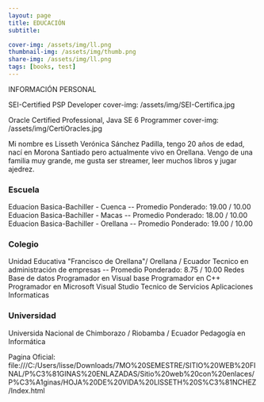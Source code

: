 ```yaml
---
layout: page
title: EDUCACIÓN
subtitle: 

cover-img: /assets/img/ll.png
thumbnail-img: /assets/img/thumb.png
share-img: /assets/img/ll.png
tags: [books, test]
---
```


INFORMACIÓN PERSONAL

SEI-Certified PSP Developer
cover-img: /assets/img/SEI-Certifica.jpg

Oracle Certified Professional, Java SE 6 Programmer
cover-img: /assets/img/CertiOracles.jpg

Mi nombre es Lisseth Verónica Sánchez Padilla, tengo 20 años de edad, nací en Morona Santiado pero actualmente vivo en Orellana. Vengo de una familia muy grande, me gusta ser streamer, leer muchos libros y jugar ajedrez.

### Escuela

Eduacion Basica-Bachiller - Cuenca -- Promedio Ponderado: 19.00 / 10.00
Eduacion Basica-Bachiller - Macas -- Promedio Ponderado: 18.00 / 10.00
Eduacion Basica-Bachiller - Orellana -- Promedio Ponderado: 19.00 / 10.00


### Colegio
Unidad Educativa "Francisco de Orellana"/ Orellana / Ecuador
Tecnico en administración de empresas  -- Promedio Ponderado: 8.75 / 10.00
Redes
Base de datos
Programador en Visual base
Programador en C++
Programador en Microsoft Visual Studio
Tecnico de Servicios Aplicaciones Informaticas

### Universidad
Universida Nacional de Chimborazo / Riobamba / Ecuador
Pedagogía en Informática

Pagina Oficial: file:///C:/Users/lisse/Downloads/7MO%20SEMESTRE/SITIO%20WEB%20FINAL/P%C3%81GINAS%20ENLAZADAS/Sitio%20web%20con%20enlaces/P%C3%A1ginas/HOJA%20DE%20VIDA%20LISSETH%20S%C3%81NCHEZ/Index.html




